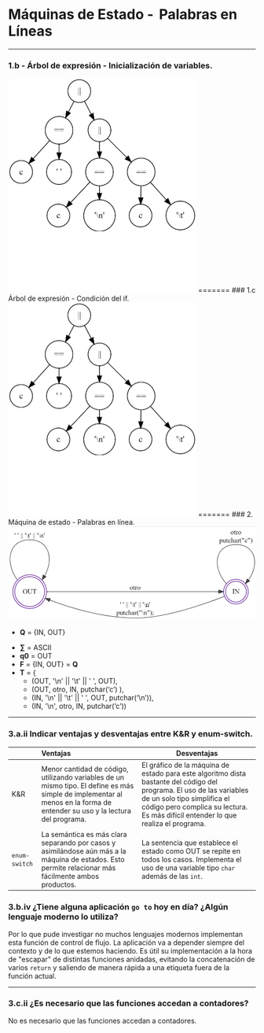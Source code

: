 # Máquinas de Estado -  Palabras en Líneas

------

### 1.b - Árbol de expresión - Inicialización de variables.



<img src="05-PalabrasEnLinea/img/arbolCondicionIf.png" style="zoom:50%;" />
=======
### 1.c Árbol de expresión - Condición del if.

<img src="\05-PalabrasEnLinea\img\arbolCondicionIf.png" alt="arbolCondicionIf" style="zoom: 50%;" />
=======
### 2. Máquina de estado - Palabras en línea.
<img src="\05-PalabrasEnLinea\img\wl.png" alt="wc" style="zoom:70%;" />

- **Q**  = {IN, OUT}

* **∑**  = ASCII
* **q0** = OUT
* **F**  = {IN, OUT} = **Q**
* **T**  =  { 
  * (OUT, '\n' || '\t' || ' ', OUT), 
  * (OUT,  otro, IN, putchar(‘c’) ),
  * (IN, '\n' || '\t' || ' ', OUT, putchar(‘\n’)),
  * (IN, '\n', otro, IN, putchar(‘c’))
------

### 3.a.ii Indicar ventajas y desventajas entre K&R y enum-switch.

|               | Ventajas                                                     | Desventajas                                                  |
| ------------- | :----------------------------------------------------------- | ------------------------------------------------------------ |
| K&R           | Menor cantidad de código, utilizando variables de un mismo tipo. El define es más simple de implementar al menos en la forma de entender su uso y la lectura del programa. | El gráfico de la máquina de estado para este algoritmo dista bastante del código del programa. El uso de las variables de un solo tipo simplifica el código pero complica su lectura. Es más difícil entender lo que realiza el programa. |
| `enum-switch` | La semántica es más clara separando por casos y asimilándose aún más a la máquina de estados. Esto permite relacionar más fácilmente ambos productos. | La sentencia que establece el estado como OUT se repite en todos los casos. Implementa el uso de una variable tipo `char` además de las `int`. |

### 3.b.iv ¿Tiene alguna aplicación `go to` hoy en día? ¿Algún lenguaje moderno lo utiliza?

Por lo que pude investigar no muchos lenguajes modernos implementan esta función de control de flujo. La aplicación va a depender siempre del contexto y de lo que estemos haciendo.
Es útil su implementación a la hora de "escapar" de distintas funciones anidadas, evitando la concatenación de varios `return` y saliendo de manera rápida a una etiqueta fuera de la función actual.

------

### 3.c.ii ¿Es necesario que las funciones accedan a contadores?

No es necesario que las funciones accedan a contadores.
